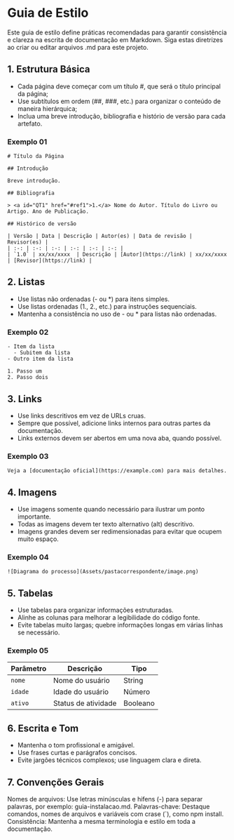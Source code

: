 # Guia de Estilo

Este guia de estilo define práticas recomendadas para garantir consistência e clareza na escrita de documentação em Markdown. Siga estas diretrizes ao criar ou editar arquivos .md para este projeto.

## 1. Estrutura Básica

- Cada página deve começar com um título #, que será o título principal da página;
- Use subtítulos em ordem (##, ###, etc.) para organizar o conteúdo de maneira hierárquica;
- Inclua uma breve introdução, bibliografia e histório de versão para cada artefato.

### Exemplo 01

```
# Título da Página

## Introdução

Breve introdução.

## Bibliografia

> <a id="QT1" href="#ref1">1.</a> Nome do Autor. Título do Livro ou Artigo. Ano de Publicação.

## Histórico de versão

| Versão | Data | Descrição | Autor(es) | Data de revisão | Revisor(es) |
| :-: | :-: | :-: | :-: | :-: | :-: |
| `1.0` | xx/xx/xxxx  | Descrição | [Autor](https://link) | xx/xx/xxxx  | [Revisor](https://link) |

```

## 2. Listas

- Use listas não ordenadas (- ou *) para itens simples.
- Use listas ordenadas (1., 2., etc.) para instruções sequenciais.
- Mantenha a consistência no uso de - ou * para listas não ordenadas.

### Exemplo 02

```
- Item da lista
  - Subitem da lista
- Outro item da lista

1. Passo um
2. Passo dois
```

## 3. Links

- Use links descritivos em vez de URLs cruas.
- Sempre que possível, adicione links internos para outras partes da documentação.
- Links externos devem ser abertos em uma nova aba, quando possível.

### Exemplo 03

```
Veja a [documentação oficial](https://example.com) para mais detalhes.
```

## 4. Imagens

- Use imagens somente quando necessário para ilustrar um ponto importante.
- Todas as imagens devem ter texto alternativo (alt) descritivo.
- Imagens grandes devem ser redimensionadas para evitar que ocupem muito espaço.

### Exemplo 04

```
![Diagrama do processo](Assets/pastacorrespondente/image.png)
```

## 5. Tabelas

- Use tabelas para organizar informações estruturadas.
- Alinhe as colunas para melhorar a legibilidade do código fonte.
- Evite tabelas muito largas; quebre informações longas em várias linhas se necessário.

### Exemplo 05

| Parâmetro | Descrição              | Tipo   |
|-----------|------------------------|--------|
| `nome`    | Nome do usuário        | String |
| `idade`   | Idade do usuário       | Número |
| `ativo`   | Status de atividade    | Booleano |

## 6. Escrita e Tom

- Mantenha o tom profissional e amigável.
- Use frases curtas e parágrafos concisos.
- Evite jargões técnicos complexos; use linguagem clara e direta.

## 7. Convenções Gerais

Nomes de arquivos: Use letras minúsculas e hifens (-) para separar palavras, por exemplo: guia-instalacao.md.
Palavras-chave: Destaque comandos, nomes de arquivos e variáveis com crase (`), como npm install.
Consistência: Mantenha a mesma terminologia e estilo em toda a documentação.


